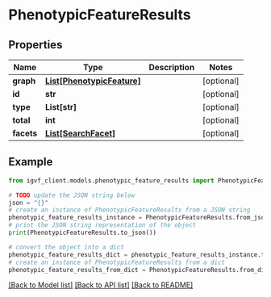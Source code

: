 # PhenotypicFeatureResults


## Properties

Name | Type | Description | Notes
------------ | ------------- | ------------- | -------------
**graph** | [**List[PhenotypicFeature]**](PhenotypicFeature.md) |  | [optional] 
**id** | **str** |  | [optional] 
**type** | **List[str]** |  | [optional] 
**total** | **int** |  | [optional] 
**facets** | [**List[SearchFacet]**](SearchFacet.md) |  | [optional] 

## Example

```python
from igvf_client.models.phenotypic_feature_results import PhenotypicFeatureResults

# TODO update the JSON string below
json = "{}"
# create an instance of PhenotypicFeatureResults from a JSON string
phenotypic_feature_results_instance = PhenotypicFeatureResults.from_json(json)
# print the JSON string representation of the object
print(PhenotypicFeatureResults.to_json())

# convert the object into a dict
phenotypic_feature_results_dict = phenotypic_feature_results_instance.to_dict()
# create an instance of PhenotypicFeatureResults from a dict
phenotypic_feature_results_from_dict = PhenotypicFeatureResults.from_dict(phenotypic_feature_results_dict)
```
[[Back to Model list]](../README.md#documentation-for-models) [[Back to API list]](../README.md#documentation-for-api-endpoints) [[Back to README]](../README.md)


